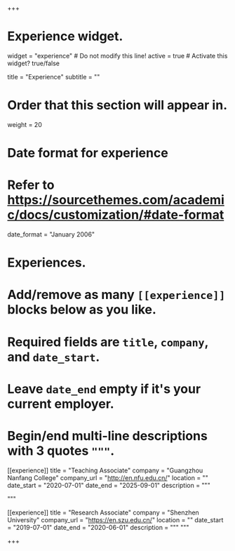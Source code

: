 +++
# Experience widget.
widget = "experience"  # Do not modify this line!
active = true  # Activate this widget? true/false

title = "Experience"
subtitle = ""

# Order that this section will appear in.
weight = 20

# Date format for experience
#   Refer to https://sourcethemes.com/academic/docs/customization/#date-format
date_format = "January 2006"

# Experiences.
#   Add/remove as many `[[experience]]` blocks below as you like.
#   Required fields are `title`, `company`, and `date_start`.
#   Leave `date_end` empty if it's your current employer.
#   Begin/end multi-line descriptions with 3 quotes `"""`.

[[experience]]
  title = "Teaching Associate"
  company = "Guangzhou Nanfang College"
  company_url = "http://en.nfu.edu.cn/"
  location = ""
  date_start = "2020-07-01"
  date_end = "2025-09-01"
  description = """

"""


[[experience]]
  title = "Research Associate"
  company = "Shenzhen University"
  company_url = "https://en.szu.edu.cn/"
  location = ""
  date_start = "2019-07-01"
  date_end = "2020-06-01"
  description = """
"""



+++